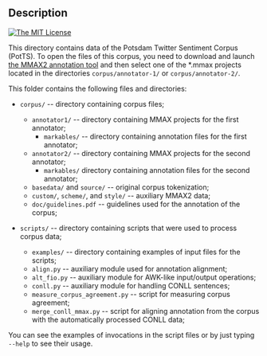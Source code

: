 Description
-----------

[![The MIT License](https://img.shields.io/dub/l/vibe-d.svg)](http://opensource.org/licenses/MIT)

This directory contains data of the Potsdam Twitter Sentiment Corpus (PotTS).
To open the files of this corpus, you need to download and launch [the MMAX2 annotation tool](http://mmax2.sourceforge.net/) and then select one of the *.mmax projects located
in the directories `corpus/annotator-1/` or `corpus/annotator-2/`.

This folder contains the following files and directories:

* `corpus/` -- directory containing corpus files;
  * `annotator1/` -- directory containing MMAX projects for the first
    annotator;
    * `markables/` -- directory containing annotation files for the
       first annotator;
  * `annotator2/` -- directory containing MMAX projects for the second
    annotator;
    * `markables/` directory containing annotation files for the
       second annotator;
  * `basedata/` and `source/` -- original corpus tokenization;
  * `custom/`, `scheme/`, and `style/` -- auxiliary MMAX2 data;
  * `doc/guidelines.pdf` -- guidelines used for the annotation of the
    corpus;

* `scripts/` -- directory containing scripts that were used to process
  corpus data;
  * `examples/` -- directory containing examples of input files for
    the scripts;
  * `align.py` -- auxiliary module used for annotation alignment;
  * `alt_fio.py` -- auxiliary module for AWK-like input/output operations;
  * `conll.py` -- auxiliary module for handling CONLL sentences;
  * `measure_corpus_agreement.py` -- script for measuring corpus
    agreement;
  * `merge_conll_mmax.py` -- script for aligning annotation from the
    corpus with the automatically processed CONLL data;

You can see the examples of invocations in the script files or by just
typing `--help` to see their usage.
